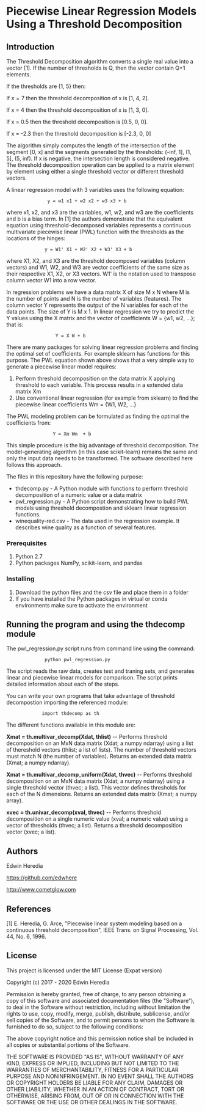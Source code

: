 # Piecewise Linear Regression Models Using a Threshold Decomposition

## Introduction

The Threshold Decomposition algorithm converts a single real value into a vector [1]. If the number of thresholds is Q, 
then the vector contain Q+1 elements. 

If the thresholds are {1, 5} then: 

If $x = 7$ then the threshold decomposition of x is [1, 4, 2].

If x = 4 then the threshold decomposition of x is [1, 3, 0].

If x = 0.5 then the threshold decomposition is [0.5, 0, 0].

If x = -2.3 then the threshold decomposition is [-2.3, 0, 0]

The algorithm simply computes the length of the intersection of the segment [0, x] and the segments
generated by the thresholds: (-inf, 1], (1, 5], (5, inf). If x is negative, the intersection length is considered
negative. The threshold decomposition operation can be applied to a matrix element by element using either a single
threshold vector or different threshold vectors.

A linear regression model with 3 variables uses the following equation: 

                   y = w1 x1 + w2 x2 + w3 x3 + b
                   
where x1, x2, and x3 are the variables, w1, w2, and w3 are the coefficients and b is a bias term. In [1] the authors 
demonstrate that the equivalent equation using threshold-decomposed 
variables represents a continuous multivariate piecewise linear (PWL) function with the
thresholds as the locations of the hinges:

                  y = W1' X1 + W2' X2 + W3' X3 + b
                  
where X1, X2, and X3 are the threshold decomposed variables (column vectors) and W1, W2, and W3 are vector 
coefficients of the same size as their respective X1, X2, or X3 vectors. W1' is the notation used to transpose 
column vector W1 into a row vector. 

In regression problems we have a data matrix X of size M x N where M is the number of points and N is the number 
of variables (features). The column vector Y represents the output of the N variables 
for each of the data points. The size of Y is M x 1. In linear 
regression we try to predict the Y values using the X matrix and the vector of coefficients W = {w1, w2, ...}; that is:

                      Y = X W + b
 
There are many packages for solving linear regression problems and finding the optimal set of coefficients. For
example sklearn has functions for this purpose. The PWL equation shown above shows that a very simple way to generate a piecewise linear model requires: 

1) Perform threshold decomposition on the data matrix X applying threshold to each variable. This process results 
in a extended data matrix Xm
2) Use conventional linear regression (for example from sklearn) to find the piecewise linear coefficients 
Wm = {W1, W2, ...}

The PWL modeling problem can be formulated as finding the optimal the coefficients from:

                     Y = Xm Wm  + b

This simple procedure is the big advantage of threshold decomposition. 
The model-generating algorithm (in this case scikit-learn) remains the same and only the
input data needs to be transformed. The software described here follows this approach.

The files in this repository have the following purpose: 

- thdecomp.py  -  A Python module with functions to perform threshold decomposition of a numeric value or a data matrix
- pwl_regression.py  -  A Python script demonstrating how to build PWL models using threshold decompostion and sklearn
linear regression functions.
- winequality-red.csv  -  The data used in the regression example. It describes wine quality as a function of
several features.

### Prerequisites

1. Python 2.7
2. Python packages NumPy, scikit-learn, and pandas

### Installing

1. Download the python files and the csv file and place them in a folder
2. If you have installed the Python packages in virtual or conda environments make sure to activate the environment

## Running the program and using the thdecomp module

The pwl_regression.py script runs from command line using the command:

                  python pwl_regression.py
                  
The script reads the raw data, creates test and traning sets, and generates linear and piecewise linear models 
for comparison. The script prints detailed information about each of the steps.

You can write your own programs that take advantage of threshold decompostion importing the referenced module: 

                 import thdecomp as th

The different functions available in this module are:

**Xmat = th.multivar_decomp(Xdat, thlist)**  -- Performs threshold decomposition on an MxN data matrix (Xdat; a 
numpy ndarray) using a list of thereshold vectors (thlist; a list of lists). The number of threshold vectors 
must match N (the number of variables). Returns an extended data matrix (Xmat; a numpy ndarray).

**Xmat = th.multivar_decomp_uniform(Xdat, thvec)** -- Performs threshold decomposition on an MxN data matrix 
(Xdat; a numpy ndarray) 
using a single threshold vector (thvec; a list). This vector defines thresholds for each of the N dimensions. 
Returns an extended data matrix (Xmat; a numpy array).

**xvec = th.univar_decomp(xval, thvec)** -- Performs threshold decomposition on a single numeric 
value (xval; a numeric value) using a
vector of thresholds (thvec; a list). Returns a threshold decomposition vector (xvec; a list).

## Authors

Edwin Heredia 

https://github.com/edwhere

http://www.cometglow.com

## References

[1] E. Heredia, G. Arce, "Piecewise linear system modeling based on a continuous threshold decomposition", IEEE 
Trans. on Signal Processing, Vol. 44, No. 6, 1996.


## License

This project is licensed under the MIT License (Expat version)

Copyright (c) 2017 - 2020 Edwin Heredia
 
 Permission is hereby granted, free of charge, to any person obtaining a copy of this software and associated 
 documentation files (the "Software"), to deal in the Software without restriction, including without limitation 
 the rights to use, copy, modify, merge, publish, distribute, sublicense, and/or sell copies of the Software, and 
 to permit persons to whom the Software is furnished to do so, subject to the following conditions:
 
 The above copyright notice and this permission notice shall be included in all copies or substantial portions 
 of the Software.
 
 THE SOFTWARE IS PROVIDED "AS IS", WITHOUT WARRANTY OF ANY KIND, EXPRESS OR IMPLIED, INCLUDING BUT NOT LIMITED 
 TO THE WARRANTIES OF MERCHANTABILITY, FITNESS FOR A PARTICULAR PURPOSE AND NONINFRINGEMENT. IN NO EVENT SHALL 
 THE AUTHORS OR COPYRIGHT HOLDERS BE LIABLE FOR ANY CLAIM, DAMAGES OR OTHER LIABILITY, WHETHER IN AN ACTION OF 
 CONTRACT, TORT OR OTHERWISE, ARISING FROM, OUT OF OR IN CONNECTION WITH THE SOFTWARE OR THE USE OR OTHER 
 DEALINGS IN THE SOFTWARE.





